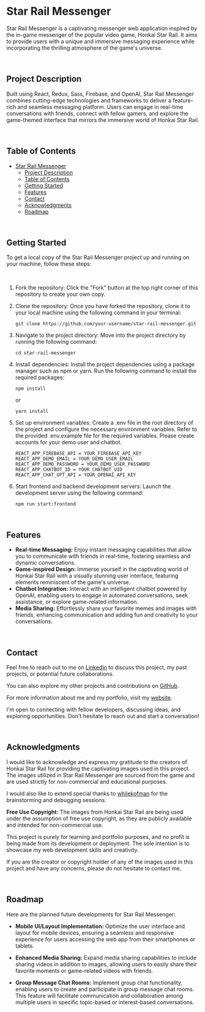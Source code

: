 # Star Rail Messenger

Star Rail Messenger is a captivating messenger web application inspired by the in-game messenger of the popular video game, Honkai Star Rail. It aims to provide users with a unique and immersive messaging experience while incorporating the thrilling atmosphere of the game's universe.

<br>

## Project Description

Built using React, Redux, Sass, Firebase, and OpenAI, Star Rail Messenger combines cutting-edge technologies and frameworks to deliver a feature-rich and seamless messaging platform. Users can engage in real-time conversations with friends, connect with fellow gamers, and explore the game-themed interface that mirrors the immersive world of Honkai Star Rail.

<br>

## Table of Contents

- [Star Rail Messenger](#star-rail-messenger)
  - [Project Description](#project-description)
  - [Table of Contents](#table-of-contents)
  - [Getting Started](#getting-started)
  - [Features](#features)
  - [Contact](#contact)
  - [Acknowledgments](#acknowledgments)
  - [Roadmap](#roadmap)

<br>

## Getting Started

To get a local copy of the Star Rail Messenger project up and running on your machine, follow these steps:

<br>

1. Fork the repository: Click the "Fork" button at the top right corner of this repository to create your own copy.
2. Clone the repository: Once you have forked the repository, clone it to your local machine using the following command in your terminal:

   ```
   git clone https://github.com/your-username/star-rail-messenger.git
   ```
3. Navigate to the project directory: Move into the project directory by running the following command:
   ```
   cd star-rail-messenger
   ```
4. Install dependencies: Install the project dependencies using a package manager such as npm or yarn. Run the following command to install the required packages:
   ```
   npm install
   ```
   or 
   ```
   yarn install
   ```
5. Set up environment variables: Create a .env file in the root directory of the project and configure the necessary environment variables. Refer to the provided .env.example file for the required variables. Please create accounts for your demo user and chatbot.
   ```
   REACT_APP_FIREBASE_API = YOUR_FIREBASE_API_KEY
   REACT_APP_DEMO_EMAIL = YOUR_DEMO_USER_EMAIL
   REACT_APP_DEMO_PASSWORD = YOUR_DEMO_USER_PASSWORD
   REACT_APP_CHATBOT_ID = YOUR_CHATBOT_UID
   REACT_APP_CHAT_GPT_API = YOUR_OPENAI_API_KEY
   ```
6. Start frontend and backend development servers: Launch the development server using the following command:
   ```
   npm run start:frontend
   ```

<br>


 ## Features
- **Real-time Messaging:** Enjoy instant messaging capabilities that allow you to communicate with friends in real-time, fostering seamless and dynamic conversations.
- **Game-inspired Design:** Immerse yourself in the captivating world of Honkai Star Rail with a visually stunning user interface, featuring elements reminiscent of the game's universe.
- **Chatbot Integration:** Interact with an intelligent chatbot powered by OpenAI, enabling users to engage in automated conversations, seek assistance, or explore game-related information.
- **Media Sharing:** Effortlessly share your favorite memes and images with friends, enhancing communication and adding fun and creativity to your conversations.

<br>

## Contact

Feel free to reach out to me on [LinkedIn](https://www.linkedin.com/in/wchen42/) to discuss this project, my past projects, or potential future collaborations.

You can also explore my other projects and contributions on [GitHub](https://github.com/wichen42).

For more information about me and my portfolio, visit my [website](https://wilsonchen.dev/).

I'm open to connecting with fellow developers, discussing ideas, and exploring opportunities. Don't hesitate to reach out and start a conversation!

<br>

## Acknowledgments

I would like to acknowledge and express my gratitude to the creators of Honkai Star Rail for providing the captivating images used in this project. The images utilized in Star Rail Messenger are sourced from the game and are used strictly for non-commercial and educational purposes.

I would also like to extend special thanks to [whilekofman](https://github.com/whilekofman) for the brainstorming and debugging sessions. 

**Free Use Copyright:** The images from Honkai Star Rail are being used under the assumption of free use copyright, as they are publicly available and intended for non-commercial use.

This project is purely for learning and portfolio purposes, and no profit is being made from its development or deployment. The sole intention is to showcase my web development skills and creativity.

If you are the creator or copyright holder of any of the images used in this project and have any concerns, please do not hesitate to contact me.

<br>

## Roadmap

Here are the planned future developments for Star Rail Messenger:

- **Mobile UI/Layout Implementation:** Optimize the user interface and layout for mobile devices, ensuring a seamless and responsive experience for users accessing the web app from their smartphones or tablets.

- **Enhanced Media Sharing:** Expand media sharing capabilities to include sharing videos in addition to images, allowing users to easily share their favorite moments or game-related videos with friends.

- **Group Message Chat Rooms:** Implement group chat functionality, enabling users to create and participate in group message chat rooms. This feature will facilitate communication and collaboration among multiple users in specific topic-based or interest-based conversations.
